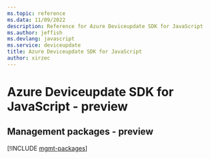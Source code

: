 ```yaml
---
ms.topic: reference
ms.data: 11/09/2022
description: Reference for Azure Deviceupdate SDK for JavaScript
ms.author: jeffish
ms.devlang: javascript
ms.service: deviceupdate
title: Azure Deviceupdate SDK for JavaScript
author: xirzec
---
```

# Azure Deviceupdate SDK for JavaScript - preview

## Management packages - preview
[!INCLUDE [mgmt-packages](deviceupdate-mgmt-index.md)]